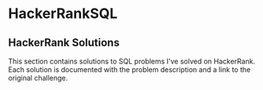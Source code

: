 # HackerRankSQL

## HackerRank Solutions

This section contains solutions to SQL problems I've solved on HackerRank. Each solution is documented with the problem description and a link to the original challenge.
